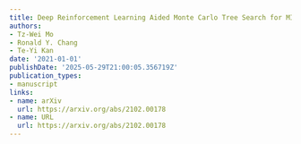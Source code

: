 ```yaml
---
title: Deep Reinforcement Learning Aided Monte Carlo Tree Search for MIMO Detection
authors:
- Tz-Wei Mo
- Ronald Y. Chang
- Te-Yi Kan
date: '2021-01-01'
publishDate: '2025-05-29T21:00:05.356719Z'
publication_types:
- manuscript
links:
- name: arXiv
  url: https://arxiv.org/abs/2102.00178
- name: URL
  url: https://arxiv.org/abs/2102.00178
---
```

